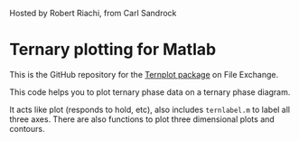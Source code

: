 Hosted by Robert Riachi, from Carl Sandrock

Ternary plotting for Matlab
===========================

This is the GitHub repository for the [Ternplot package](http://www.mathworks.com/matlabcentral/fileexchange/2299-ternplot)
on File Exchange.

This code helps you to plot ternary phase data on a ternary phase diagram.

It acts like plot (responds to hold, etc), also includes `ternlabel.m`
to label all three axes. There are also functions to plot three
dimensional plots and contours.
